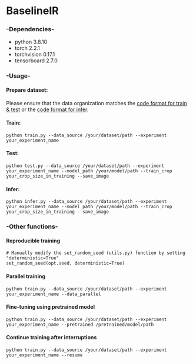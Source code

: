 # BaselineIR
### -Dependencies-
- python 3.8.10
- torch 2.2.1
- torchvision 0.17.1
- tensorboard 2.7.0

### -Usage-
#### Prepare dataset:
Please ensure that the data organization matches the [code format for train & test](https://github.com/suiyizhao/BaselineIR/blob/master/src/datasets.py#:~:text=self.img_paths%20%3D%20sorted(glob.glob,%27/%27%20%20%2B%20mode%20%2B%20%27/sharp%27%20%2B%20%27/*/*.*%27)) or the [code format for infer](https://github.com/suiyizhao/BaselineIR/blob/master/src/datasets.py#:~:text=self.img_paths%20%3D%20sorted(glob.glob(data_source%20%2B%20%27/%27%20%2B%20%27test%27%20%2B%20%27/blurry%27%20%2B%20%27/*/*.*%27))).
#### Train:
```
python train.py --data_source /your/dataset/path --experiment your_experiment_name
```
#### Test:
```
python test.py --data_source /your/dataset/path --experiment your_experiment_name --model_path /your/model/path --train_crop your_crop_size_in_training --save_image
```
#### Infer:
```
python infer.py --data_source /your/dataset/path --experiment your_experiment_name --model_path /your/model/path --train_crop your_crop_size_in_training --save_image
```
### -Other functions-
#### Reproducible training
```
# Manually modify the set_random_seed (utils.py) function by setting "deterministic=True"
set_random_seed(opt.seed, deterministic=True)
```
#### Parallel training
```
python train.py --data_source /your/dataset/path --experiment your_experiment_name --data_parallel
```
#### Fine-tuning using pretrained model
```
python train.py --data_source /your/dataset/path --experiment your_experiment_name --pretrained /pretrained/model/path
```
#### Continue training after interruptions
```
python train.py --data_source /your/dataset/path --experiment your_experiment_name --resume
```
